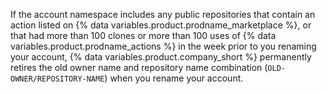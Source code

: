 If the account namespace includes any public repositories that contain an action listed on {% data variables.product.prodname_marketplace %}, or that had more than 100 clones or more than 100 uses of {% data variables.product.prodname_actions %} in the week prior to you renaming your account, {% data variables.product.company_short %} permanently retires the old owner name and repository name combination (`OLD-OWNER/REPOSITORY-NAME`) when you rename your account.
